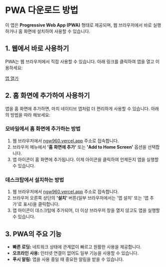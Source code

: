 # PWA 다운로드 방법

이 앱은 **Progressive Web App (PWA)** 형태로 제공되며, 웹 브라우저에서 바로 실행하거나 홈 화면에 설치하여 사용할 수 있습니다.

## 1. 웹에서 바로 사용하기

PWA는 웹 브라우저에서 직접 사용할 수 있습니다. 아래 링크를 클릭하여 앱을 열고 이용하세요:

[앱 열기](https://ngw960.vercel.app)

## 2. 홈 화면에 추가하여 사용하기

앱을 홈 화면에 추가하면, 마치 네이티브 앱처럼 더 편리하게 사용할 수 있습니다. 아래의 방법을 따라 해보세요:

### **모바일에서 홈 화면에 추가하는 방법**
1. 웹 브라우저에서 [ngw960.vercel.app](https://ngw960.vercel.app) 주소로 접속합니다.
2. 브라우저 메뉴에서 **'홈 화면에 추가'** 또는 **'Add to Home Screen'** 옵션을 선택합니다.
3. 앱 아이콘이 홈 화면에 추가됩니다. 이제 아이콘을 클릭하여 언제든지 앱을 실행할 수 있습니다.

### **데스크탑에서 설치하는 방법**
1. 웹 브라우저에서 [ngw960.vercel.app](https://ngw960.vercel.app) 주소로 접속합니다.
2. 브라우저 오른쪽 상단의 **'설치'** 버튼(일부 브라우저에서는 '앱 설치' 또는 '앱 추가'로 표시)을 클릭합니다.
3. 앱 아이콘이 데스크탑에 추가되어, 더 이상 브라우저 창을 열지 않고도 앱을 실행할 수 있습니다.

## 3. PWA의 주요 기능

- **빠른 로딩:** 네트워크 상태에 관계없이 빠르고 원활한 사용을 제공합니다.
- **오프라인 사용:** 인터넷 연결이 없어도 일부 기능을 사용할 수 있습니다.
- **푸시 알림:** 앱을 사용 중일 때 중요한 알림을 받을 수 있습니다.
